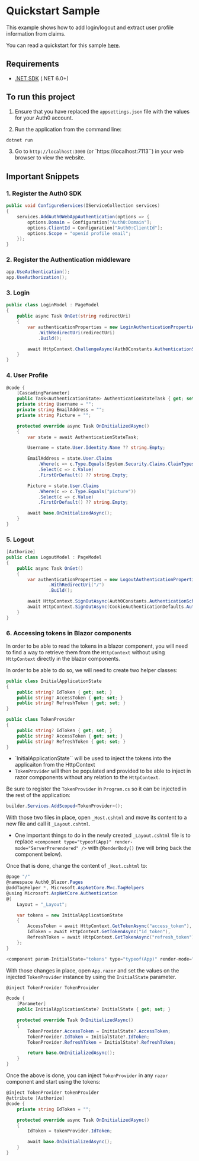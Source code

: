 # Quickstart Sample

This example shows how to add login/logout and extract user profile information from claims.

You can read a quickstart for this sample [here](https://auth0.com/docs/quickstart/webapp/aspnet-core-blazor).

## Requirements

- [.NET SDK](https://dotnet.microsoft.com/download) (.NET 6.0+)

## To run this project

1. Ensure that you have replaced the `appsettings.json` file with the values for your Auth0 account.

2. Run the application from the command line:

```bash
dotnet run
```

3. Go to `http://localhost:3000` (or `https://localhost:7113``) in your web browser to view the website.

## Important Snippets

### 1. Register the Auth0 SDK

```csharp
public void ConfigureServices(IServiceCollection services)
{
    services.AddAuth0WebAppAuthentication(options => {
        options.Domain = Configuration["Auth0:Domain"];
        options.ClientId = Configuration["Auth0:ClientId"];
        options.Scope = "openid profile email";
    });
}
```

### 2. Register the Authentication middleware

```csharp
app.UseAuthentication();
app.UseAuthorization();
```

### 3. Login

```csharp
public class LoginModel : PageModel
{
    public async Task OnGet(string redirectUri)
    {
        var authenticationProperties = new LoginAuthenticationPropertiesBuilder()
            .WithRedirectUri(redirectUri)
            .Build();

        await HttpContext.ChallengeAsync(Auth0Constants.AuthenticationScheme, authenticationProperties);
    }
}

```

### 4. User Profile

```csharp
@code {
    [CascadingParameter]
    public Task<AuthenticationState> AuthenticationStateTask { get; set; }
    private string Username = "";
    private string EmailAddress = "";
    private string Picture = "";

    protected override async Task OnInitializedAsync()
    {
        var state = await AuthenticationStateTask;

        Username = state.User.Identity.Name ?? string.Empty;

        EmailAddress = state.User.Claims
            .Where(c => c.Type.Equals(System.Security.Claims.ClaimTypes.Email))
            .Select(c => c.Value)
            .FirstOrDefault() ?? string.Empty;

        Picture = state.User.Claims
            .Where(c => c.Type.Equals("picture"))
            .Select(c => c.Value)
            .FirstOrDefault() ?? string.Empty;

        await base.OnInitializedAsync();
    }
}
```

### 5. Logout

```csharp
[Authorize]
public class LogoutModel : PageModel
{
    public async Task OnGet()
    {
        var authenticationProperties = new LogoutAuthenticationPropertiesBuilder()
                .WithRedirectUri("/")
                .Build();

        await HttpContext.SignOutAsync(Auth0Constants.AuthenticationScheme, authenticationProperties);
        await HttpContext.SignOutAsync(CookieAuthenticationDefaults.AuthenticationScheme);
    }
}
```

### 6. Accessing tokens in Blazor components

In order to be able to read the tokens in a blazor component, you will need to find a way to retrieve them from the `HttpContext` without using `HttpContext` directly in the blazor components.

In order to be able to do so, we will need to create two helper classes:

```csharp
public class InitialApplicationState
{
    public string? IdToken { get; set; }
    public string? AccessToken { get; set; }
    public string? RefreshToken { get; set; }
}

public class TokenProvider
{
    public string? IdToken { get; set; }
    public string? AccessToken { get; set; }
    public string? RefreshToken { get; set; }
}
```

- `InitialApplicationState`` will be used to inject the tokens into the applicaiton from the HttpContext
- `TokenProvider` will then be populated and provided to be able to inject in razor compponents without any relation to the `HttpContext`.

Be sure to register the `TokenProvider` in `Program.cs` so it can be injected in the rest of the application:

```csharp
builder.Services.AddScoped<TokenProvider>();
```

With those two files in place, open `_Host.cshtml` and move its content to a new file and call it `_Layout.cshtml`.

- One important things to do in the newly created `_Layout.cshtml` file is to replace `<component type="typeof(App)" render-mode="ServerPrerendered" />` with `@RenderBody()` (we will bring back the component below).

Once that is done, change the content of `_Host.cshtml` to:

```csharp
@page "/"
@namespace Auth0_Blazor.Pages
@addTagHelper *, Microsoft.AspNetCore.Mvc.TagHelpers
@using Microsoft.AspNetCore.Authentication
@{
    Layout = "_Layout";

    var tokens = new InitialApplicationState
    {
        AccessToken = await HttpContext.GetTokenAsync("access_token"),
        IdToken = await HttpContext.GetTokenAsync("id_token"),
        RefreshToken = await HttpContext.GetTokenAsync("refresh_token"),
    };
}

<component param-InitialState="tokens" type="typeof(App)" render-mode="ServerPrerendered" />
```

With those changes in place, open `App.razor` and set the values on the injected `TokenProvider` instance by using the `InitialState` parameter.

```csharp
@inject TokenProvider TokenProvider

@code {
    [Parameter]
    public InitialApplicationState? InitialState { get; set; }

    protected override Task OnInitializedAsync()
    {
        TokenProvider.AccessToken = InitialState?.AccessToken;
        TokenProvider.IdToken = InitialState?.IdToken;
        TokenProvider.RefreshToken = InitialState?.RefreshToken;

        return base.OnInitializedAsync();
    }
}
```

Once the above is done, you can inject `TokenProvider` in any `razor` component and start using the tokens:

```csharp
@inject TokenProvider tokenProvider
@attribute [Authorize]
@code {
    private string IdToken = "";

    protected override async Task OnInitializedAsync()
    {
        IdToken = tokenProvider.IdToken;

        await base.OnInitializedAsync();
    }
}

```